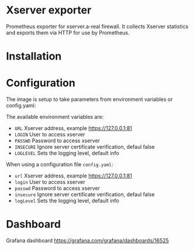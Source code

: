 # Xserver exporter
Prometheus exporter for xserver.a-real firewall. It collects Xserver statistics and exports them via HTTP for use by Prometheus.

# Installation


# Configuration
The image is setup to take parameters from environment variables or config.yaml:

The available environment variables are:

* `URL` Xserver address, example https://127.0.0.1:81
* `LOGIN` User to access xserver
* `PASSWD` Password to access xserver
* `INSECURE` Ignore server certificate verification, defaul false
* `LOGLEVEL` Sets the logging level, default info

When using a configuration file `config.yaml`:
* `url` Xserver address, example https://127.0.0.1:81
* `login` User to access xserver
* `passwd` Password to access xserver
* `insecure` Ignore server certificate verification, defaul false
* `logLevel` Sets the logging level, default info

# Dashboard
Grafana dashboard https://grafana.com/grafana/dashboards/16525
